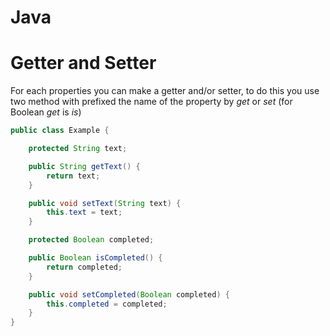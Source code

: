 # Java

# Getter and Setter

For each properties you can make a getter and/or setter, to do this you use two method with prefixed the name of the property by *get* or *set* (for Boolean *get* is *is*)

```java
public class Example {

    protected String text;

    public String getText() {
        return text;
    }

    public void setText(String text) {
        this.text = text;
    }

    protected Boolean completed;

    public Boolean isCompleted() {
        return completed;
    }

    public void setCompleted(Boolean completed) {
        this.completed = completed;
    }
}
```